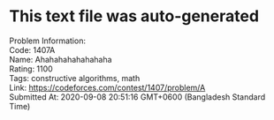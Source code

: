 # This text file was auto-generated  
  
Problem Information:  
Code: 1407A  
Name: Ahahahahahahahaha  
Rating: 1100  
Tags: constructive algorithms, math  
Link: https://codeforces.com/contest/1407/problem/A  
Submitted At: 2020-09-08 20:51:16 GMT+0600 (Bangladesh Standard Time)  
